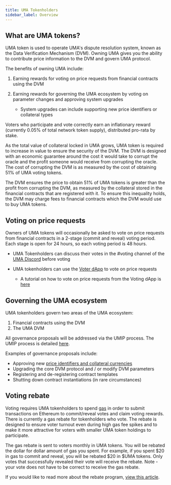 ```yaml
---
title: UMA Tokenholders
sidebar_label: Overview
---
```


## What are UMA tokens?

UMA token is used to operate UMA's dispute resolution system, known as the Data Verification Mechanism (DVM). Owning UMA gives you the ability to contribute price information to the DVM and govern UMA protocol.  


The benefits of owning UMA include:

1. Earning rewards for voting on price requests from financial contracts using the DVM

2. Earning rewards for governing the UMA ecosystem by voting on parameter changes and approving system upgrades

     - System upgrades can include supporting new price identifiers or collateral types

Voters who participate and vote correctly earn an inflationary reward (currently 0.05% of total network token supply), distributed pro-rata by stake.

As the total value of collateral locked in UMA grows, UMA token is required to increase in value to ensure the security of the DVM. The DVM is designed with an economic guarantee around the cost it would take to corrupt the oracle and the profit someone would receive from corrupting the oracle.  The cost of corrupting the DVM is as measured by the cost of obtaining 51% of UMA voting tokens. 

The DVM ensures the price to obtain 51% of UMA tokens is greater than the profit from corrupting the DVM, as measured by the collateral stored in the financial contracts that are registered with it. To ensure this inequality holds, the DVM may charge fees to financial contracts which the DVM would use to buy UMA tokens. 

## Voting on price requests

Owners of UMA tokens will occasionally be asked to vote on price requests from financial contracts in a 2-stage (commit and reveal) voting period. Each stage is open for 24 hours, so each voting period is 48 hours. 

- UMA Tokenholders can discuss their votes in the #voting channel of the [UMA Discord](https://discord.umaproject.org/) before voting

- UMA tokenholders can use the [Voter dApp](https://vote.umaproject.org/) to vote on price requests
    - A tutorial on how to vote on price requests from the Voting dApp is [here](uma-tokenholders/voter-dApp.md) 

## Governing the UMA ecosystem

UMA tokenholders govern two areas of the UMA ecosystem:

1. Financial contracts using the DVM
2. The UMA DVM

All governance proposals will be addressed via the UMIP process. The UMIP process is detailed [here](uma-tokenholders/umips.md).

Examples of governance proposals include:

- Approving new [price identifiers and collateral currencies](/uma-tokenholders/adding-price-id) 
- Upgrading the core DVM protocol and / or modify DVM parameters
- Registering and de-registering contract templates
- Shutting down contract instantiations (in rare circumstances)

## Voting rebate

Voting requires UMA tokenholders to spend [gas](https://ethereum.org/en/developers/docs/gas/) in order to submit transactions on Ethereum to commit/reveal votes and claim voting rewards.  There is currently a gas rebate for tokenholders who vote. The rebate is designed to ensure voter turnout even during high gas fee spikes and to make it more attractive for voters with smaller UMA token holdings to participate.

The gas rebate is sent to voters monthly in UMA tokens. You will be rebated the dollar for dollar amount of gas you spent. For example, if you spent $20 in gas to commit and reveal, you will be rebated $20 in $UMA tokens. Only votes that successfully revealed their vote will receive the rebate. Note - your vote does not have to be  correct to receive the gas rebate.

If you would like to read more about the rebate program, [view this article](https://medium.com/uma-project/voter-gas-fee-rebate-program-f9cce3391cb5). 

